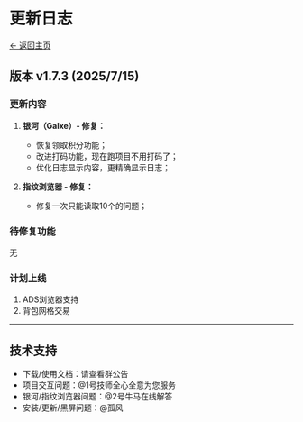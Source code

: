 # 更新日志

[← 返回主页](../README.md)

## 版本 v1.7.3 (2025/7/15)

### 更新内容

1. **银河（Galxe）- 修复：**
   - 恢复领取积分功能；
   - 改进打码功能，现在跑项目不用打码了；
   - 优化日志显示内容，更精确显示日志；

2. **指纹浏览器 - 修复：**
   - 修复一次只能读取10个的问题；

### 待修复功能

无

### 计划上线

1. ADS浏览器支持
2. 背包网格交易

---
## 技术支持

- 下载/使用文档：请查看群公告
- 项目交互问题：@1号技师全心全意为您服务
- 银河/指纹浏览器问题：@2号牛马在线解答
- 安装/更新/黑屏问题：@孤风
